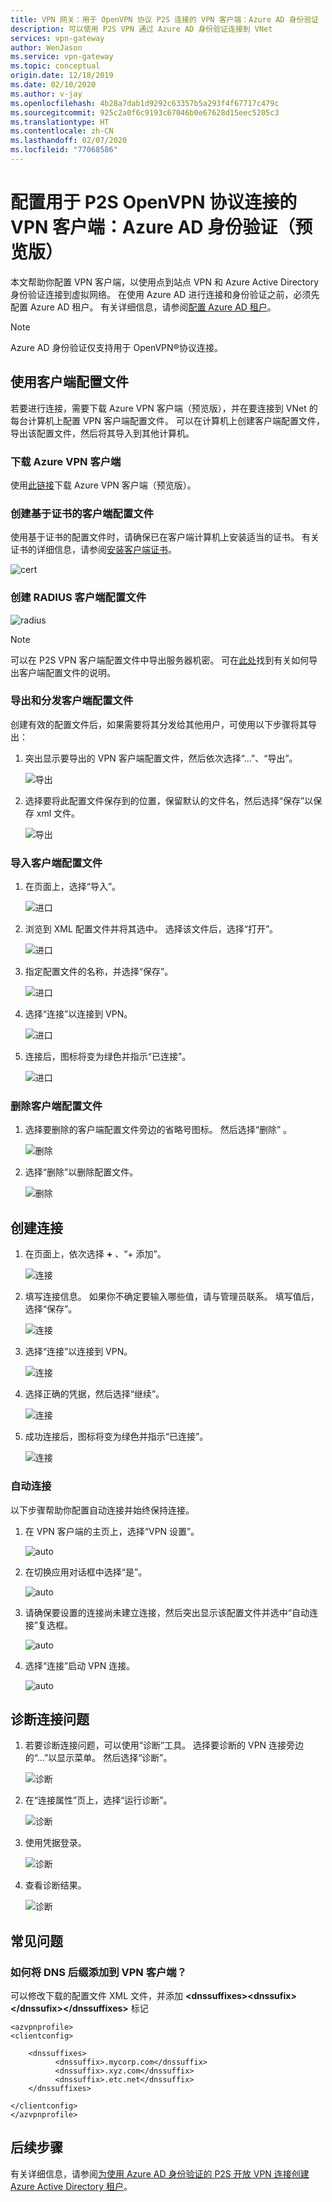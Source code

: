 ```yaml
---
title: VPN 网关：用于 OpenVPN 协议 P2S 连接的 VPN 客户端：Azure AD 身份验证
description: 可以使用 P2S VPN 通过 Azure AD 身份验证连接到 VNet
services: vpn-gateway
author: WenJason
ms.service: vpn-gateway
ms.topic: conceptual
origin.date: 12/18/2019
ms.date: 02/10/2020
ms.author: v-jay
ms.openlocfilehash: 4b28a7dab1d9292c63357b5a293f4f67717c479c
ms.sourcegitcommit: 925c2a0f6c9193c67046b0e67628d15eec5205c3
ms.translationtype: HT
ms.contentlocale: zh-CN
ms.lasthandoff: 02/07/2020
ms.locfileid: "77068586"
---
```

# <a name="configure-a-vpn-client-for-p2s-openvpn-protocol-connections-azure-ad-authentication-preview"></a>配置用于 P2S OpenVPN 协议连接的 VPN 客户端：Azure AD 身份验证（预览版）

本文帮助你配置 VPN 客户端，以使用点到站点 VPN 和 Azure Active Directory 身份验证连接到虚拟网络。 在使用 Azure AD 进行连接和身份验证之前，必须先配置 Azure AD 租户。 有关详细信息，请参阅[配置 Azure AD 租户](openvpn-azure-ad-tenant.md)。

> [!NOTE]
> Azure AD 身份验证仅支持用于 OpenVPN®协议连接。
>

## <a name="profile"></a>使用客户端配置文件

若要进行连接，需要下载 Azure VPN 客户端（预览版），并在要连接到 VNet 的每台计算机上配置 VPN 客户端配置文件。 可以在计算机上创建客户端配置文件，导出该配置文件，然后将其导入到其他计算机。

### <a name="to-download-the-azure-vpn-client"></a>下载 Azure VPN 客户端

使用[此链接](https://www.microsoft.com/p/azure-vpn-client-preview/9np355qt2sqb?rtc=1&activetab=pivot:overviewtab)下载 Azure VPN 客户端（预览版）。

### <a name="cert"></a>创建基于证书的客户端配置文件

使用基于证书的配置文件时，请确保已在客户端计算机上安装适当的证书。 有关证书的详细信息，请参阅[安装客户端证书](point-to-site-how-to-vpn-client-install-azure-cert.md)。

  ![cert](./media/openvpn-azure-ad-client/create/create-cert1.jpg)

### <a name="radius"></a>创建 RADIUS 客户端配置文件

  ![radius](./media/openvpn-azure-ad-client/create/create-radius1.jpg)
  
> [!NOTE]
> 可以在 P2S VPN 客户端配置文件中导出服务器机密。  可在[此处](about-vpn-profile-download.md)找到有关如何导出客户端配置文件的说明。
>

### <a name="export"></a>导出和分发客户端配置文件

创建有效的配置文件后，如果需要将其分发给其他用户，可使用以下步骤将其导出：

1. 突出显示要导出的 VPN 客户端配置文件，然后依次选择“...”、“导出”。  

    ![导出](./media/openvpn-azure-ad-client/export/export1.jpg)

2. 选择要将此配置文件保存到的位置，保留默认的文件名，然后选择“保存”以保存 xml 文件。 

    ![导出](./media/openvpn-azure-ad-client/export/export2.jpg)

### <a name="import"></a>导入客户端配置文件

1. 在页面上，选择“导入”。 

    ![进口](./media/openvpn-azure-ad-client/import/import1.jpg)

2. 浏览到 XML 配置文件并将其选中。 选择该文件后，选择“打开”。 

    ![进口](./media/openvpn-azure-ad-client/import/import2.jpg)

3. 指定配置文件的名称，并选择“保存”。 

    ![进口](./media/openvpn-azure-ad-client/import/import3.jpg)

4. 选择“连接”以连接到 VPN。 

    ![进口](./media/openvpn-azure-ad-client/import/import4.jpg)

5. 连接后，图标将变为绿色并指示“已连接”。 

    ![进口](./media/openvpn-azure-ad-client/import/import5.jpg)

### <a name="delete"></a>删除客户端配置文件

1. 选择要删除的客户端配置文件旁边的省略号图标。 然后选择“删除”  。

    ![删除](./media/openvpn-azure-ad-client/delete/delete1.jpg)

2. 选择“删除”以删除配置文件。 

    ![删除](./media/openvpn-azure-ad-client/delete/delete2.jpg)

## <a name="connection"></a>创建连接

1. 在页面上，依次选择 **+** 、“+ 添加”。 

    ![连接](./media/openvpn-azure-ad-client/create/create1.jpg)

2. 填写连接信息。 如果你不确定要输入哪些值，请与管理员联系。 填写值后，选择“保存”。 

    ![连接](./media/openvpn-azure-ad-client/create/create2.jpg)

3. 选择“连接”以连接到 VPN。 

    ![连接](./media/openvpn-azure-ad-client/create/create3.jpg)

4. 选择正确的凭据，然后选择“继续”。 

    ![连接](./media/openvpn-azure-ad-client/create/create4.jpg)

5. 成功连接后，图标将变为绿色并指示“已连接”。 

    ![连接](./media/openvpn-azure-ad-client/create/create5.jpg)

### <a name="autoconnect"></a>自动连接

以下步骤帮助你配置自动连接并始终保持连接。

1. 在 VPN 客户端的主页上，选择“VPN 设置”。 

    ![auto](./media/openvpn-azure-ad-client/auto/auto1.jpg)

2. 在切换应用对话框中选择“是”。 

    ![auto](./media/openvpn-azure-ad-client/auto/auto2.jpg)

3. 请确保要设置的连接尚未建立连接，然后突出显示该配置文件并选中“自动连接”复选框。 

    ![auto](./media/openvpn-azure-ad-client/auto/auto3.jpg)

4. 选择“连接”启动 VPN 连接。 

    ![auto](./media/openvpn-azure-ad-client/auto/auto4.jpg)

## <a name="diagnose"></a>诊断连接问题

1. 若要诊断连接问题，可以使用“诊断”工具。  选择要诊断的 VPN 连接旁边的“...”以显示菜单。  然后选择“诊断”。 

    ![诊断](./media/openvpn-azure-ad-client/diagnose/diagnose1.jpg)

2. 在“连接属性”页上，选择“运行诊断”。  

    ![诊断](./media/openvpn-azure-ad-client/diagnose/diagnose2.jpg)

3. 使用凭据登录。

    ![诊断](./media/openvpn-azure-ad-client/diagnose/diagnose3.jpg)

4. 查看诊断结果。

    ![诊断](./media/openvpn-azure-ad-client/diagnose/diagnose4.jpg)

## <a name="faq"></a>常见问题

### <a name="how-do-i-add-dns-suffixes-to-the-vpn-client"></a>如何将 DNS 后缀添加到 VPN 客户端？

可以修改下载的配置文件 XML 文件，并添加 **\<dnssuffixes>\<dnssufix> \</dnssufix>\</dnssuffixes>** 标记

```
<azvpnprofile>
<clientconfig>

    <dnssuffixes>
          <dnssuffix>.mycorp.com</dnssuffix>
          <dnssuffix>.xyz.com</dnssuffix>
          <dnssuffix>.etc.net</dnssuffix>
    </dnssuffixes>
    
</clientconfig>
</azvpnprofile>
```

## <a name="next-steps"></a>后续步骤

有关详细信息，请参阅[为使用 Azure AD 身份验证的 P2S 开放 VPN 连接创建 Azure Active Directory 租户](openvpn-azure-ad-tenant.md)。
